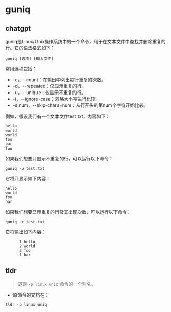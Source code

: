 # guniq 
## chatgpt 
guniq是Linux/Unix操作系统中的一个命令，用于在文本文件中查找并删除重复的行。它的语法格式如下：

```
guniq [选项] [输入文件]
```

常用选项包括：

- -c，--count：在输出中列出每行重复的次数。
- -d，--repeated：仅显示重复的行。
- -u，--unique：仅显示不重复的行。
- -i，--ignore-case：忽略大小写进行比较。
- -s num，--skip-chars=num：从行开头的第num个字符开始比较。

例如，假设我们有一个文本文件test.txt，内容如下：

```
hello
world
world
foo
bar
foo
```

如果我们想要只显示不重复的行，可以运行以下命令：

```
guniq -u test.txt
```

它将只显示如下内容：

```
hello
world
foo
bar
```

如果我们想要显示重复的行及其出现次数，可以运行以下命令：

```
guniq -c test.txt
```

它将输出如下内容：

```
      1 hello
      2 world
      2 foo
      1 bar
``` 

## tldr 
 
> 这是 `-p linux uniq` 命令的一个别名。

- 原命令的文档在：

`tldr -p linux uniq`
